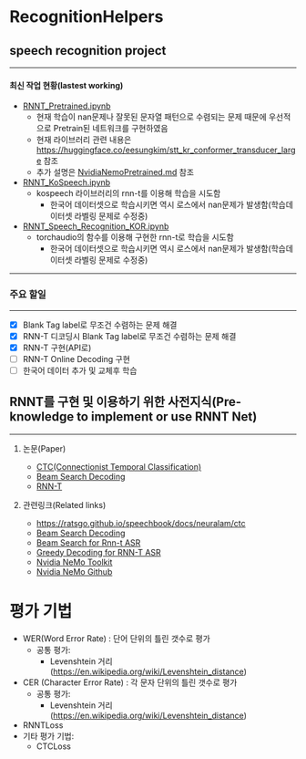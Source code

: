 # RecognitionHelpers

## speech recognition project


----
#### 최신 작업 현황(lastest working)
* [RNNT_Pretrained.ipynb](RNNT_Pretrained.ipynb)
  * 현재 학습이 nan문제나 잘못된 문자열 패턴으로 수렴되는 문제 때문에 우선적으로 Pretrain된 네트워크를 구현하였음
  * 현재 라이브러리 관련 내용은 https://huggingface.co/eesungkim/stt_kr_conformer_transducer_large 참조
  * 추가 설명은 [NvidiaNemoPretrained.md](NvidiaNemoPretrained.md) 참조
* [RNNT_KoSpeech.ipynb](RNNT_KoSpeech.ipynb)
  * kospeech 라이브러리의 rnn-t를 이용해 학습을 시도함
    * 한국어 데이터셋으로 학습시키면 역시 로스에서 nan문제가 발생함(학습데이터셋 라벨링 문제로 수정중)
* [RNNT_Speech_Recognition_KOR.ipynb](RNNT_Speech_Recognition_KOR.ipynb)
  * torchaudio의 함수를 이용해 구현한 rnn-t로 학습을 시도함
    * 한국어 데이터셋으로 학습시키면 역시 로스에서 nan문제가 발생함(학습데이터셋 라벨링 문제로 수정중)
----

### 주요 할일
----
* [x] Blank Tag label로 무조건 수렴하는 문제 해결
* [x] RNN-T 디코딩시 Blank Tag label로 무조건 수렴하는 문제 해결
* [x] RNN-T 구현(API로)
* [ ] RNN-T Online Decoding 구현
* [ ] 한국어 데이터 추가 및 교체후 학습

## RNNT를 구현 및 이용하기 위한 사전지식(Pre-knowledge to implement or use RNNT Net)

---

1. 논문(Paper)
     * [CTC(Connectionist Temporal Classification)](https://www.cs.toronto.edu/~graves/icml_2006.pdf)
     * [Beam Search Decoding](https://aclanthology.org/W17-3207.pdf)
     * [RNN-T](https://arxiv.org/pdf/1211.3711.pdf)

2. 관련링크(Related links)
     * https://ratsgo.github.io/speechbook/docs/neuralam/ctc
     * [Beam Search Decoding](https://amber-chaeeunk.tistory.com/94)
     * [Beam Search for Rnn-t ASR](https://www.youtube.com/watch?v=Siuqi7e9IwU)
     * [Greedy Decoding for RNN-T ASR](https://www.youtube.com/watch?v=dgsDIuJLoJU)
     * [Nvidia NeMo Toolkit](https://docs.nvidia.com/deeplearning/nemo/user-guide/docs/en/stable/)
     * [Nvidia NeMo Github](https://github.com/NVIDIA/NeMo/blob/main/nemo/collections/asr/models/rnnt_models.py)

# 평가 기법


*   WER(Word Error Rate) : 단어 단위의 틀린 갯수로 평가
    +   공통 평가:
          -   Levenshtein 거리(https://en.wikipedia.org/wiki/Levenshtein_distance)
*   CER (Character Error Rate) : 각 문자 단위의 틀린 갯수로 평가
    +   공통 평가:
          -   Levenshtein 거리(https://en.wikipedia.org/wiki/Levenshtein_distance)
*   RNNTLoss
*   기타 평가 기법:
      +   CTCLoss
